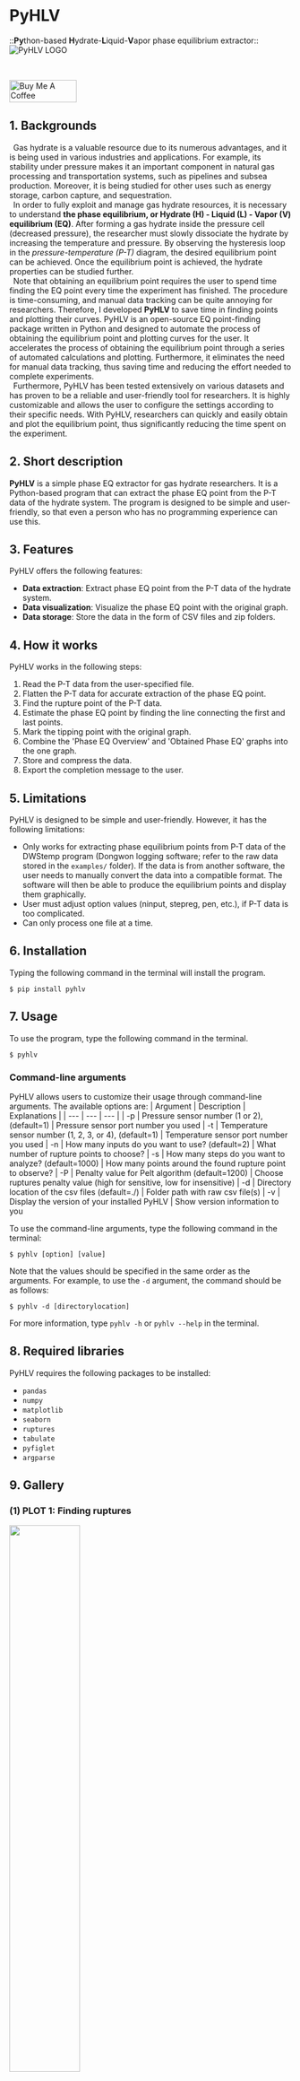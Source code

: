 # **PyHLV**
::**Py**thon-based **H**ydrate-**L**iquid-**V**apor phase equilibrium extractor::
![PyHLV LOGO](./LOGO.png)

<br> 

<a href="https://www.buymeacoffee.com/woojingo" target="_blank"><img src="https://cdn.buymeacoffee.com/buttons/v2/default-red.png" alt="Buy Me A Coffee" style="height: 40px !important;width: 120px !important;" ></a>

## **1. Backgrounds**
&ensp;Gas hydrate is a valuable resource due to its numerous advantages, and it is being used in various industries and applications. For example, its stability under pressure makes it an important component in natural gas processing and transportation systems, such as pipelines and subsea production. Moreover, it is being studied for other uses such as energy storage, carbon capture, and sequestration.
<br>&ensp;In order to fully exploit and manage gas hydrate resources, it is necessary to understand **the phase equilibrium, or Hydrate (H) - Liquid (L) - Vapor (V) equilibrium (EQ)**. After forming a gas hydrate inside the pressure cell (decreased pressure), the researcher must slowly dissociate the hydrate by increasing the temperature and pressure. By observing the hysteresis loop in the *pressure-temperature (P-T)* diagram, the desired equilibrium point can be achieved. Once the equilibrium point is achieved, the hydrate properties can be studied further.
<br>&ensp;Note that obtaining an equilibrium point requires the user to spend time finding the EQ point every time the experiment has finished. The procedure is time-consuming, and manual data tracking can be quite annoying for researchers. Therefore, I developed **PyHLV** to save time in finding points and plotting their curves. PyHLV is an open-source EQ point-finding package written in Python and designed to automate the process of obtaining the equilibrium point and plotting curves for the user. It accelerates the process of obtaining the equilibrium point through a series of automated calculations and plotting. Furthermore, it eliminates the need for manual data tracking, thus saving time and reducing the effort needed to complete experiments.
<br>&ensp;Furthermore, PyHLV has been tested extensively on various datasets and has proven to be a reliable and user-friendly tool for researchers. It is highly customizable and allows the user to configure the settings according to their specific needs. With PyHLV, researchers can quickly and easily obtain and plot the equilibrium point, thus significantly reducing the time spent on the experiment.

## **2. Short description**
**PyHLV** is a simple phase EQ extractor for gas hydrate researchers. It is a Python-based program that can extract the phase EQ point from the P-T data of the hydrate system. The program is designed to be simple and user-friendly, so that even a person who has no programming experience can use this. 

## **3. Features**
PyHLV offers the following features:
- **Data extraction**: Extract phase EQ point from the P-T data of the hydrate system.
- **Data visualization**: Visualize the phase EQ point with the original graph.
- **Data storage**: Store the data in the form of CSV files and zip folders.

## **4. How it works**
PyHLV works in the following steps:
1. Read the P-T data from the user-specified file.
2. Flatten the P-T data for accurate extraction of the phase EQ point.
3. Find the rupture point of the P-T data.
4. Estimate the phase EQ point by finding the line connecting the first and last points.
5. Mark the tipping point with the original graph.
6. Combine the 'Phase EQ Overview' and 'Obtained Phase EQ' graphs into the one graph.
7. Store and compress the data.
8. Export the completion message to the user.

## **5. Limitations**
PyHLV is designed to be simple and user-friendly. However, it has the following limitations:
- Only works for extracting phase equilibrium points from P-T data of the DWStemp program (Dongwon logging software; refer to the raw data stored in the `examples/` folder). If the data is from another software, the user needs to manually convert the data into a compatible format. The software will then be able to produce the equilibrium points and display them graphically.
- User must adjust option values (ninput, stepreg, pen, etc.), if P-T data is too complicated.
- Can only process one file at a time. 

## **6. Installation**
Typing the following command in the terminal will install the program.
```
$ pip install pyhlv
```

## **7. Usage**
To use the program, type the following command in the terminal.
```
$ pyhlv
```

### **Command-line arguments**
PyHLV allows users to customize their usage through command-line arguments. The available options are:
| Argument | Description | Explanations |
| --- | --- | --- |
| -p | Pressure sensor number (1 or 2), (default=1) | Pressure sensor port number you used
| -t | Temperature sensor number (1, 2, 3, or 4), (default=1) | Temperature sensor port number you used
| -n | How many inputs do you want to use? (default=2) | What number of rupture points to choose?
| -s | How many steps do you want to analyze? (default=1000) | How many points around the found rupture point to observe?
| -P | Penalty value for Pelt algorithm (default=1200) | Choose ruptures penalty value (high for sensitive, low for insensitive)
| -d | Directory location of the csv files (default=./) | Folder path with raw csv file(s)
| -v | Display the version of your installed PyHLV | Show version information to you

To use the command-line arguments, type the following command in the terminal:
```
$ pyhlv [option] [value]
```
Note that the values should be specified in the same order as the arguments. For example, to use the `-d` argument, the command should be as follows:
```
$ pyhlv -d [directorylocation]
```
For more information, type `pyhlv -h` or `pyhlv --help` in the terminal.


## **8. Required libraries**
PyHLV requires the following packages to be installed:
- `pandas`
- `numpy`
- `matplotlib`
- `seaborn`
- `ruptures`
- `tabulate`
- `pyfiglet`
- `argparse`

## **9. Gallery**
### (1) PLOT 1: Finding ruptures
<img src="./Examples/results_1/1_finding+ruptures.png" width="50%" height="50%"/>

### (2) PLOT 2: P-T & rupture point
<img src="./Examples/results_1/2_P-T_and_rupturepoint.png" width="50%" height="50%"/>

### (3) PLOT 3: Estimated EQ point (scaled)
<img src="./Examples/results_1/3_Estimated_EQ_point(scaled).png" width="50%" height="50%"/>

### (4) PLOT 4: Phase EQ diagram
<img src="./Examples/results_1/4_Phase_EQ_Diagram.png" width="70%" height="70%"/> 

### (5) DATA 1: Phase EQ data
* [Phase EQ data](https://github.com/wjgoarxiv/PyHLV/blob/1e3fbed7cee205f65988b7825d9f72f02a1b19db/Examples/results_1/Phase%20EQ%20Data.csv)

### (6) DATA 2: Tipping points
* [Tipping points](https://github.com/wjgoarxiv/PyHLV/blob/1e3fbed7cee205f65988b7825d9f72f02a1b19db/Examples/results_1/Tipping%20points.csv)

## **10. License**
This program is licensed under the MIT License. For more information, please refer to the LICENSE file.

## **11. Author**
This program was developed by [wjgoarxiv](https://github.com/wjgoarxiv)

## **12. Future work planned**
In the future, PyHLV will be improved to include additional features such as:
- Ability to <u>process multiple files at once. </u>
- Support for <u>complex P-T</u> data.
- Ability to detect <u>multi-phase regions</u> in the P-T data.

## **13. Google Colab compatible!**
Of course, you can run PyHLV in the following Google Colab notebooks. 
There are two different versions; one is a segmented version, which allows users to run each step individually, and the other is compiled version, which allows users to simply run the code.
- [Segmented Colab Notebook](https://tinyurl.com/2nq3kksu)
- [Compiled Colab Notebook](https://tinyurl.com/2fuzjxw4)
